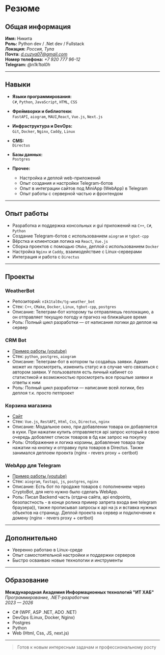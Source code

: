 # Резюме

## Общая информация

**Имя:** Никита  
**Роль:** Python dev / .Net dev / Fullstack       
**Локация:** *Россия, Тула*  
**Почта:** *d.cuzya07@gmail.com*  
**Номер телефона:** *+7 920 777 96-12*  
**Telegram:** *@n1k1tal0h*  

---

## Навыки

- **Языки программирования:**  
  `C#`, `Python`, `JavaScript`, `HTML`, `CSS`

- **Фреймворки и библиотеки:**  
  `FastAPI`, `aiogram`, `MAUI`,`React`, `Vue.js`, `Next.js`

- **Инфраструктура и DevOps:**  
  `Git`, `Docker`, `Nginx`, `Caddy`, `Linux`

- **CMS:**  
  `Directus` 

- **Базы данных:**  
  `Postgres`

- **Прочее:**  
  - Настройка и деплой web-приложений  
  - Опыт создания и настройки Telegram-ботов
  - Опыт в интеграции сайтов под MiniApp (WebApp) в Telegram
  - Опыт работы с серверной частью и фронтендом  

---

## Опыт работы

- Разработка и поддержка консольных и gui приложений на `C++`, `C#`, `Python`  
- Создание Telegram-ботов с использованием `aiogram` и `tgbot-cpp`
- Вёрстка и клиентская логика на `React`, `Vue.js`  
- Сборка проектов с помощью `CMake`, деплой с использованием `Docker`  
- Настройка `Nginx` и `Caddy`, взаимодействие с Linux-серверами  
- Интеграция и работа с `Directus`

---

## Проекты

### **WeatherBot**
- Репозиторий: `n1k1tal0x/tg-weather_bot`
- Стек: `C++`, `CMake`, `Docker`, `Linux`, `tgbot-cpp`, `postgres`
- Описание: Телеграм-бот которому ты отправляешь геолокацию, а он отправляет текущую погоду и прагноз на ближайшее время
- Роль: Полный цикл разработки — от написания логики до деплоя на сервер

### **CRM Bot**
- [Пример работы (youtube)](https://youtube.com/shorts/d0QxJ9TRV9k)
- Стек: `python`, `postgres`, `aiogram`
- Описание: Телеграм-бот в котором ты создаёшь заявки. Админ может их просмотреть, изменить статус и в случае чего связаться с автором заявки. У пользователя есть личный кабинет со статистикой и возможностью просмотреть все прошлые заявки и ответы к ним
- Роль: Полный цикл разработки — написание всей логики, без деплоя т.к. просто петпроект

### **Корзина магазина**
- [Сайт](https://jcbmoscow.ru)
- Стек: `Vue.js`, `RestAPI`, `Html`, `Css`, `Directus`, `nginx`
- Описание: Модальное окно, при добавлении товара он добавляется в куки. При нажатии купить отправляется api запрос который в свою очередь добовляет список товаров в бд как запрос на покупку  
- Роль: Отображение и логика корзины, добавление товара при нажатии на кнопку и отправку пула товаров в Directus. Также занимался деплоем проекта (nginx - revers proxy + certbot) 

### **WebApp для Telegram**
- [Пример работы (youtube)](https://youtu.be/k98qfEwSfMM)
- Стек: `aiogram`, `fastapi`, `js`, `postgres`, `nginx`
- Описание: Есть бот по продаже товаров с пополнением через CryptoBot, для него нужно было сделать WebApp.
- Роль: Писал Backend часть (отдача сайта, api endpoints, безопастность - в конце ролика пример запрета входа вне telegram браузера)), также прописывал запросы к api на js и вставка нужных объектов на страницу. Деплой проекта на сервер и подключение к домену (nginx - revers proxy + certbot)

---

## Дополнительно

- Уверенно работаю в Linux-среде  
- Опыт самостоятельной настройки и поддержки серверов  
- Быстро осваиваю новые технологии и инструменты

---

## Образование

**Международная Академия Информационных технологий "ИТ ХАБ"**  
*Программирование, .NET-разработчик*  
*2023 — 2026*

- C# (WPF, ASP .NET, ADO .NET)  
- DevOps (Linux, Docker, Nginx)  
- Postgres  
- Python  
- Web (Html, Css, JS, next.js)  

---

> Готов к новым интересным задачам и профессиональному росту 
